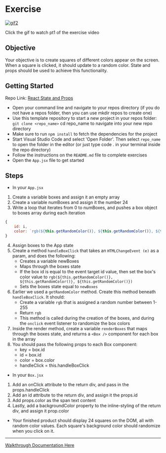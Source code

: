 # Exercise

[![gif2](/assets/images/lectures/react/React-State-Props-Exercise-high.gif)](https://vimeo.com/516922660)

Click the gif to watch pt1 of the exercise video

## Objective

Your objective is to create squares of different colors appear on the screen. When a square is clicked, it should update to a random color. State and props should be used to achieve this functionality.

## Getting Started

Repo Link: [React State and Props](https://github.com/Bryantellius/react_props_state)

- Open your command line and navigate to your repos directory (if you do not have a repos folder, then you can use mkdir repos to create one)
- Use this template repository to start a new project in your repos folder: `git clone <repo_name>` cd repo_name to navigate into your new repo directory
- Make sure to run `npm install` to fetch the dependencies for the project
- Start Visual Studio Code and select 'Open Folder'. Then select `repo_name` to open the folder in the editor (or just type code . in your terminal inside the repo directory)
- Follow the instructions on the `README.md` file to complete exercises
- Open the `App.jsx` file to get started

## Steps

- In your `App.jsx`

1. Create a variable boxes and assign it an empty array
2. Create a variable numBoxes and assign it the number 24
3. Write a loop that iterates from 0 to numBoxes, and pushes a box object to boxes array during each iteration

```jsx
{
    id: i,
    color: `rgb(${this.getRandomColor()}, ${this.getRandomColor()}, ${this.getRandomColor()})`
}
```

4. Assign boxes to the App state
5. Create a method `handleBoxClick` that takes an `HTMLChangeEvent (e)` as a param, and does the following:
   - Creates a variable newBoxes
   - Maps through the boxes state
   - If the box id is equal to the event target id value, then set the box's color value to `rgb(${this.getRandomColor()}, ${this.getRandomColor()}, ${this.getRandomColor()})`
   - Sets the boxes state equal to `newBoxes`
6. Earlier we used a `getRandomColor` method. Create this method beneath `handleBoxClick`. It should:
   - Create a variable `rgb` that is assigned a random number between 1-255
   - Return `rgb`
   - This method is called during the creation of the boxes, and during the `onclick` event listener to randomize the box colors
7. Inside the render method, create a variable `renderBoxes` that maps through the boxes state, and returns a `<Box />` component for each box in the array
8. You should pass the following props to each Box component:
   - key = box.id
   - id = box.id
   - color = box.color
   - handleClick = this.handleBoxClick

- In your `Box.jsx`

1. Add an onClick attribute to the return div, and pass in the props.handleClick
2. Add an id attribute to the return div, and assign it the props.id
3. Add props.color as the span text content
4. Lastly, add a backgroundColor property to the inline-styling of the return div, and assign it prop.color

- Your finished product should display 24 squares on the DOM, all with random color values. Each square's background color should randomize when you click on it.

---

[Walkthrough Documentation Here](https://docs.google.com/document/u/1/d/17HLmyfNOZxOHntcGdtvW5jkdTz_rPWfdKs97mxO591k/edit)

<br>
